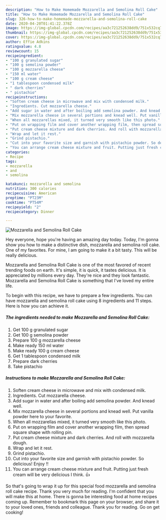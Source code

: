 ```yaml
---
description: "How to Make Homemade Mozzarella and Semolina Roll Cake"
title: "How to Make Homemade Mozzarella and Semolina Roll Cake"
slug: 326-how-to-make-homemade-mozzarella-and-semolina-roll-cake
date: 2020-04-20T01:41:22.378Z
image: https://img-global.cpcdn.com/recipes/aa3c721252638dd9/751x532cq70/mozzarella-and-semolina-roll-cake-recipe-main-photo.jpg
thumbnail: https://img-global.cpcdn.com/recipes/aa3c721252638dd9/751x532cq70/mozzarella-and-semolina-roll-cake-recipe-main-photo.jpg
cover: https://img-global.cpcdn.com/recipes/aa3c721252638dd9/751x532cq70/mozzarella-and-semolina-roll-cake-recipe-main-photo.jpg
author: Effie Adkins
ratingvalue: 4.8
reviewcount: 15
recipeingredient:
- "100 g granulated sugar"
- "100 g semolina powder"
- "100 g mozzarella cheese"
- "150 ml water"
- "100 g cream cheese"
- "1 tablespoon condensed milk"
- " dark cherries"
- " pistachio"
recipeinstructions:
- "Soften cream cheese in microwave and mix with condensed milk."
- "Ingredients. Cut mozzarella cheese."
- "Add sugar in water and after boiling add semolina powder. And knead well."
- "Mix mozzarella cheese in several portions and knead well. Put vanilla powder here to your favorite."
- "When all mozzarellas mixed, it turned very smooth like this photo."
- "Put on wrapping film and cover another wrapping film, then spread square shape with rolling pin."
- "Put cream cheese mixture and dark cherries. And roll with mozzarella dough."
- "Wrap and let it rest."
- "Grind pistachio."
- "Cut into your favorite size and garnish with pistachio powder. So delicious! Enjoy ‼️"
- "You can arrange cream cheese mixture and fruit. Putting just fresh cream will be very delicious I think. 👍"
categories:
- Recipe
tags:
- mozzarella
- and
- semolina

katakunci: mozzarella and semolina 
nutrition: 300 calories
recipecuisine: American
preptime: "PT23M"
cooktime: "PT54M"
recipeyield: "2"
recipecategory: Dinner

---
```



![Mozzarella and Semolina Roll Cake](https://img-global.cpcdn.com/recipes/aa3c721252638dd9/751x532cq70/mozzarella-and-semolina-roll-cake-recipe-main-photo.jpg)

Hey everyone, hope you're having an amazing day today. Today, I'm gonna show you how to make a distinctive dish, mozzarella and semolina roll cake. One of my favorites. For mine, I am going to make it a bit tasty. This will be really delicious.

Mozzarella and Semolina Roll Cake is one of the most favored of recent trending foods on earth. It's simple, it is quick, it tastes delicious. It is appreciated by millions every day. They're nice and they look fantastic. Mozzarella and Semolina Roll Cake is something that I've loved my entire life.




To begin with this recipe, we have to prepare a few ingredients. You can have mozzarella and semolina roll cake using 8 ingredients and 11 steps. Here is how you can achieve it.

<!--inarticleads1-->

##### The ingredients needed to make Mozzarella and Semolina Roll Cake:

1. Get 100 g granulated sugar
1. Get 100 g semolina powder
1. Prepare 100 g mozzarella cheese
1. Make ready 150 ml water
1. Make ready 100 g cream cheese
1. Get 1 tablespoon condensed milk
1. Prepare  dark cherries
1. Take  pistachio




<!--inarticleads2-->

##### Instructions to make Mozzarella and Semolina Roll Cake:

1. Soften cream cheese in microwave and mix with condensed milk.
1. Ingredients. Cut mozzarella cheese.
1. Add sugar in water and after boiling add semolina powder. And knead well.
1. Mix mozzarella cheese in several portions and knead well. Put vanilla powder here to your favorite.
1. When all mozzarellas mixed, it turned very smooth like this photo.
1. Put on wrapping film and cover another wrapping film, then spread square shape with rolling pin.
1. Put cream cheese mixture and dark cherries. And roll with mozzarella dough.
1. Wrap and let it rest.
1. Grind pistachio.
1. Cut into your favorite size and garnish with pistachio powder. So delicious! Enjoy ‼️
1. You can arrange cream cheese mixture and fruit. Putting just fresh cream will be very delicious I think. 👍




So that's going to wrap it up for this special food mozzarella and semolina roll cake recipe. Thank you very much for reading. I'm confident that you will make this at home. There is gonna be interesting food at home recipes coming up. Remember to bookmark this page on your browser, and share it to your loved ones, friends and colleague. Thank you for reading. Go on get cooking!
